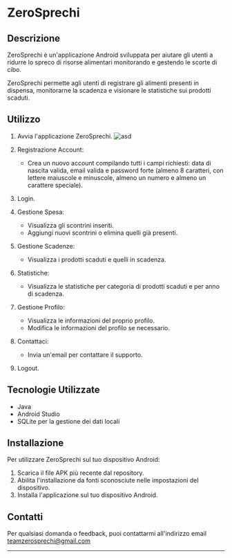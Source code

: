# ZeroSprechi
## Descrizione
ZeroSprechi è un'applicazione Android sviluppata per aiutare gli utenti a ridurre lo spreco di risorse alimentari monitorando e gestendo le scorte di cibo.

ZeroSprechi permette agli utenti di registrare gli alimenti presenti in dispensa, monitorarne la scadenza e visionare le statistiche sui prodotti scaduti.

## Utilizzo

1. Avvia l'applicazione ZeroSprechi.
    ![asd](https://github.com/ManuelPassaseo/ZeroSprechi/assets/82704502/1e635314-08b0-4a25-b7f7-4789a4b15a72)

2. Registrazione Account:

    - Crea un nuovo account compilando tutti i campi richiesti: data di nascita valida, email valida e password forte (almeno 8 caratteri, con lettere maiuscole e minuscole, almeno un numero 
      e almeno un carattere speciale).
     
3. Login.

4. Gestione Spesa:

    - Visualizza gli scontrini inseriti.
    - Aggiungi nuovi scontrini o elimina quelli già presenti.
      
5. Gestione Scadenze:

    - Visualizza i prodotti scaduti e quelli in scadenza.
      
6. Statistiche:

    - Visualizza le statistiche per categoria di prodotti scaduti e per anno di scadenza.
      
7. Gestione Profilo:

    - Visualizza le informazioni del proprio profilo.
    - Modifica le informazioni del profilo se necessario.
      
8. Contattaci:

    - Invia un'email per contattare il supporto.
      
9. Logout.


## Tecnologie Utilizzate

- Java
- Android Studio
- SQLite per la gestione dei dati locali

## Installazione

Per utilizzare ZeroSprechi sul tuo dispositivo Android:

1. Scarica il file APK più recente dal repository.
2. Abilita l'installazione da fonti sconosciute nelle impostazioni del dispositivo.
3. Installa l'applicazione sul tuo dispositivo Android.

## Contatti

Per qualsiasi domanda o feedback, puoi contattarmi all'indirizzo email teamzerosprechi@gmail.com

---


